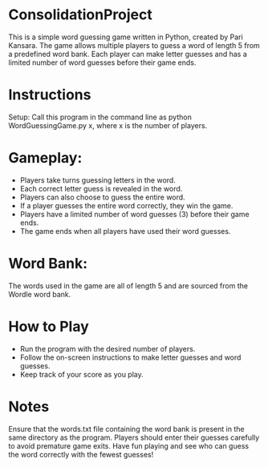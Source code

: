 # ConsolidationProject
This is a simple word guessing game written in Python, created by Pari Kansara. The game allows multiple players to guess a word of length 5 from a predefined word bank. Each player can make letter guesses and has a limited number of word guesses before their game ends.

# Instructions
Setup: Call this program in the command line as python WordGuessingGame.py x, where x is the number of players.

# Gameplay:
- Players take turns guessing letters in the word.
- Each correct letter guess is revealed in the word.
- Players can also choose to guess the entire word.
- If a player guesses the entire word correctly, they win the game.
- Players have a limited number of word guesses (3) before their game ends.
- The game ends when all players have used their word guesses.
  
# Word Bank: 
The words used in the game are all of length 5 and are sourced from the Wordle word bank.
# How to Play
- Run the program with the desired number of players.
- Follow the on-screen instructions to make letter guesses and word guesses.
- Keep track of your score as you play.
# Notes
Ensure that the words.txt file containing the word bank is present in the same directory as the program.
Players should enter their guesses carefully to avoid premature game exits.
Have fun playing and see who can guess the word correctly with the fewest guesses!
